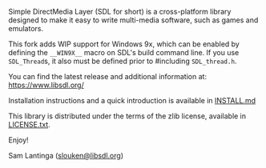 
Simple DirectMedia Layer (SDL for short) is a cross-platform library
designed to make it easy to write multi-media software, such as games
and emulators.

This fork adds WIP support for Windows 9x, which can be enabled by
defining the `__WIN9X__` macro on SDL's build command line. If you
use `SDL_Thread`s, it also must be defined prior to #including
`SDL_thread.h`.

You can find the latest release and additional information at:
https://www.libsdl.org/

Installation instructions and a quick introduction is available in
[INSTALL.md](INSTALL.md)

This library is distributed under the terms of the zlib license,
available in [LICENSE.txt](LICENSE.txt).

Enjoy!

Sam Lantinga (slouken@libsdl.org)
